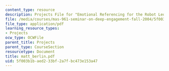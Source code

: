```yaml
---
content_type: resource
description: Projects File for "Emotional Referencing for the Robot Leonardo"
file: /media/courses/mas-961-seminar-on-deep-engagement-fall-2004/5f003b1baed233bf2a7fbc473e153a47_matt_berlin.pdf
file_type: application/pdf
learning_resource_types:
- Projects
ocw_type: OCWFile
parent_title: Projects
parent_type: CourseSection
resourcetype: Document
title: matt_berlin.pdf
uid: 5f003b1b-aed2-33bf-2a7f-bc473e153a47
---
```

